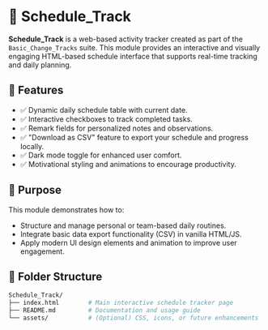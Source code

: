 # 📅 Schedule_Track

**Schedule_Track** is a web-based activity tracker created as part of the `Basic_Change_Tracks` suite. This module provides an interactive and visually engaging HTML-based schedule interface that supports real-time tracking and daily planning.

## 🌟 Features

- ✅ Dynamic daily schedule table with current date.
- ✅ Interactive checkboxes to track completed tasks.
- ✅ Remark fields for personalized notes and observations.
- ✅ "Download as CSV" feature to export your schedule and progress locally.
- ✅ Dark mode toggle for enhanced user comfort.
- ✅ Motivational styling and animations to encourage productivity.

## 🎯 Purpose

This module demonstrates how to:

- Structure and manage personal or team-based daily routines.
- Integrate basic data export functionality (CSV) in vanilla HTML/JS.
- Apply modern UI design elements and animation to improve user engagement.

## 📁 Folder Structure

```bash
Schedule_Track/
├── index.html        # Main interactive schedule tracker page
├── README.md         # Documentation and usage guide
└── assets/           # (Optional) CSS, icons, or future enhancements
